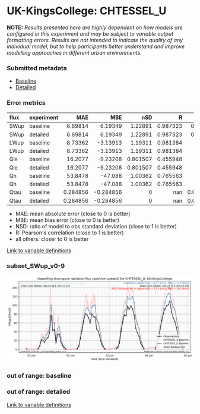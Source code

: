 # UK-KingsCollege: CHTESSEL_U

**NOTE:** *Results presented here are highly dependent on how models are configured in this experiment and may be subject to variable output formatting errors. Results are not intended to indicate the quality of any individual model, but to help participants better understand and improve modelling approaches in different urban environments.*

### Submitted metadata

- [Baseline](CHTESSEL_U_UK-KingsCollege_baseline_attrs.md)
- [Detailed](CHTESSEL_U_UK-KingsCollege_detailed_attrs.md)

### Error metrics

| flux   | experiment   |       MAE |        MBE |      nSD |          R |        5th |     95th |      RMSE |      cRMSE |      AMBE |      1-nSD |         1-R |   nSkewness |   nKurtosis |   Overlap |
|:-------|:-------------|----------:|-----------:|---------:|-----------:|-----------:|---------:|----------:|-----------:|----------:|-----------:|------------:|------------:|------------:|----------:|
| SWup   | baseline     |  6.69814  |   6.19349  | 1.22891  |   0.987323 |  0.449955  | 17.1102  |  9.21408  |   0.289062 |  6.19349  | 0.228909   |   0.0126765 |   0.0584108 |   0.255527  |  0.125435 |
| SWup   | detailed     |  6.69814  |   6.19349  | 1.22891  |   0.987323 |  0.449955  | 17.1102  |  9.21408  |   0.289062 |  6.19349  | 0.228909   |   0.0126765 |   0.0584108 |   0.255527  |  0.125435 |
| LWup   | baseline     |  8.73362  |  -3.13913  | 1.19311  |   0.981384 | 12.3044    | 11.7485  | 11.2885   |   0.285854 |  3.13913  | 0.193106   |   0.0186162 |   0.0300212 |   0.0240834 |  0.104927 |
| LWup   | detailed     |  8.73362  |  -3.13913  | 1.19311  |   0.981384 | 12.3044    | 11.7485  | 11.2885   |   0.285854 |  3.13913  | 0.193106   |   0.0186162 |   0.0300212 |   0.0240834 |  0.104927 |
| Qle    | baseline     | 16.2077   |  -9.23208  | 0.801507 |   0.455948 |  6.96751   | 19.1609  | 22.5557   |   0.954737 |  9.23208  | 0.198493   |   0.544052  |   2.52993   |   8.41116   |  0.446731 |
| Qle    | detailed     | 16.2077   |  -9.23208  | 0.801507 |   0.455948 |  6.96751   | 19.1609  | 22.5557   |   0.954737 |  9.23208  | 0.198493   |   0.544052  |   2.52993   |   8.41116   |  0.446731 |
| Qh     | baseline     | 53.8478   | -47.088    | 1.00362  |   0.765563 | 18.239     | 28.4718  | 65.111    |   0.685991 | 47.088    | 0.00361427 |   0.234437  |   0.820803  |   1.97025   |  0.605793 |
| Qh     | detailed     | 53.8478   | -47.088    | 1.00362  |   0.765563 | 18.239     | 28.4718  | 65.111    |   0.685991 | 47.088    | 0.00361427 |   0.234437  |   0.820803  |   1.97025   |  0.605793 |
| Qtau   | baseline     |  0.284856 |  -0.284856 | 0        | nan        |  0.0416081 |  0.70794 |  0.359585 | nan        |  0.284856 | 1          | nan         |   1         |   1         |  0.997108 |
| Qtau   | detailed     |  0.284856 |  -0.284856 | 0        | nan        |  0.0416081 |  0.70794 |  0.359585 | nan        |  0.284856 | 1          | nan         |   1         |   1         |  0.997108 |

 - MAE: mean absolute error (close to 0 is better)
 - MBE: mean bias error (close to 0 is better)
 - NSD: ratio of model to obs standard deviation (close to 1 is better)
 - R: Pearson's correlation (close to 1 is better)
 - all others: closer to 0 is better

[Link to variable definitions](../modelattrs/variable_definitions.md)

### <a name="subset_swup_v0-9"></a>subset_SWup_v0-9
[![CHTESSEL_U_UK-KingsCollege_subset_SWup_v0-9.png](CHTESSEL_U_UK-KingsCollege_subset_SWup_v0-9.png)](CHTESSEL_U_UK-KingsCollege_subset_SWup_v0-9.png)

### out of range: baseline


### out of range: detailed



[Link to variable definitions](../modelattrs/variable_definitions.md)

